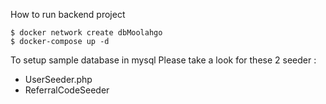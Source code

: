 How to run backend project
```
$ docker network create dbMoolahgo
$ docker-compose up -d
```

To setup sample database in mysql
Please take a look for these 2 seeder :
- UserSeeder.php
- ReferralCodeSeeder